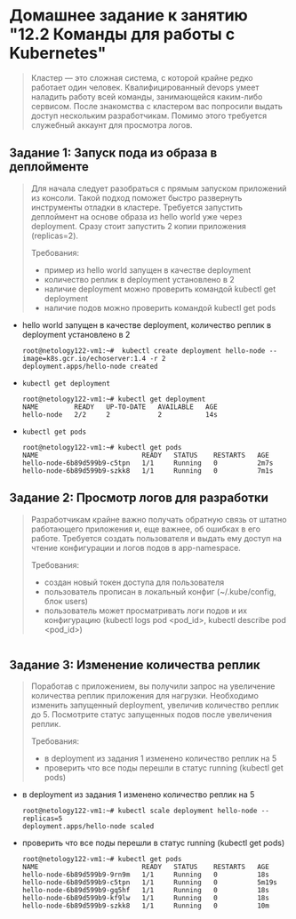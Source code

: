 # Домашнее задание к занятию "12.2 Команды для работы с Kubernetes"

> Кластер — это сложная система, с которой крайне редко работает один человек. Квалифицированный devops умеет наладить работу всей команды, занимающейся каким-либо сервисом.
> После знакомства с кластером вас попросили выдать доступ нескольким разработчикам. Помимо этого требуется служебный аккаунт для просмотра логов.

## Задание 1: Запуск пода из образа в деплойменте

> Для начала следует разобраться с прямым запуском приложений из консоли. Такой подход поможет быстро развернуть инструменты отладки в кластере. Требуется запустить деплоймент на основе образа из hello world уже через deployment. Сразу стоит запустить 2 копии приложения (replicas=2). 
> 
> Требования:
>  * пример из hello world запущен в качестве deployment
>  * количество реплик в deployment установлено в 2
>  * наличие deployment можно проверить командой kubectl get deployment
>  * наличие подов можно проверить командой kubectl get pods

* hello world запущен в качестве deployment, количество реплик в deployment установлено в 2
    ```console
    root@netology122-vm1:~#  kubectl create deployment hello-node --image=k8s.gcr.io/echoserver:1.4 -r 2
    deployment.apps/hello-node created
    ```
* `kubectl get deployment`
    ```console
    root@netology122-vm1:~# kubectl get deployment
    NAME         READY   UP-TO-DATE   AVAILABLE   AGE
    hello-node   2/2     2            2           14s
    ```
* ```kubectl get pods```
    ```
    root@netology122-vm1:~# kubectl get pods
    NAME                          READY   STATUS    RESTARTS   AGE
    hello-node-6b89d599b9-c5tpn   1/1     Running   0          2m7s
    hello-node-6b89d599b9-szkk8   1/1     Running   0          7m1s
    ```

## Задание 2: Просмотр логов для разработки

> Разработчикам крайне важно получать обратную связь от штатно работающего приложения и, еще важнее, об ошибках в его работе. 
> Требуется создать пользователя и выдать ему доступ на чтение конфигурации и логов подов в app-namespace.
> 
> Требования: 
>  * создан новый токен доступа для пользователя
>  * пользователь прописан в локальный конфиг (~/.kube/config, блок users)
>  * пользователь может просматривать логи подов и их конфигурацию (kubectl logs pod <pod_id>, kubectl describe pod <pod_id>)

```console
```

## Задание 3: Изменение количества реплик 

> Поработав с приложением, вы получили запрос на увеличение количества реплик приложения для нагрузки. Необходимо изменить запущенный deployment, увеличив количество реплик до 5. Посмотрите статус запущенных подов после увеличения реплик. 
> 
> Требования:
>  * в deployment из задания 1 изменено количество реплик на 5
>  * проверить что все поды перешли в статус running (kubectl get pods)

* в deployment из задания 1 изменено количество реплик на 5
    ```console
    root@netology122-vm1:~# kubectl scale deployment hello-node --replicas=5
    deployment.apps/hello-node scaled
    ```
* проверить что все поды перешли в статус running (kubectl get pods)
    ```console
    root@netology122-vm1:~# kubectl get pods
    NAME                          READY   STATUS    RESTARTS   AGE
    hello-node-6b89d599b9-9rn9m   1/1     Running   0          18s
    hello-node-6b89d599b9-c5tpn   1/1     Running   0          5m19s
    hello-node-6b89d599b9-gq5hf   1/1     Running   0          18s
    hello-node-6b89d599b9-kf9lw   1/1     Running   0          18s
    hello-node-6b89d599b9-szkk8   1/1     Running   0          10m
    ```